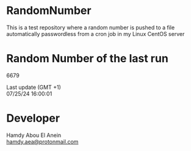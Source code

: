 # RandomNumber    
This is a test repository where a random number is pushed to a file automatically passwordless from a cron job in my Linux CentOS server    
# Random Number of the last run   
6679
      
Last update (GMT +1)    
07/25/24 16:00:01
# Developer    
Hamdy Abou El Anein   
hamdy.aea@protonmail.com
